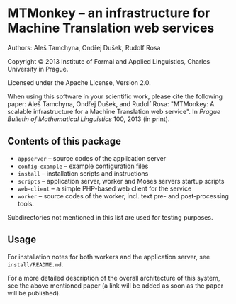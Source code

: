 
MTMonkey – an infrastructure for Machine Translation web services
=================================================================

Authors: Aleš Tamchyna, Ondřej Dušek, Rudolf Rosa

Copyright © 2013 Institute of Formal and Applied Linguistics,
   Charles University in Prague.

Licensed under the Apache License, Version 2.0.

When using this software in your scientific work, please cite the
following paper: 
Aleš Tamchyna, Ondřej Dušek, and Rudolf Rosa: "MTMonkey: A scalable
infrastructure for a Machine Translation web service". In *Prague
Bulletin of Mathematical Linguistics* 100, 2013 (in print).

Contents of this package
------------------------

* `appserver` – source codes of the application server
* `config-example` – example configuration files
* `install` – installation scripts and instructions
* `scripts` – application server, worker and Moses servers startup scripts
* `web-client` – a simple PHP-based web client for the service
* `worker` – source codes of the worker, incl. text pre- and post-processing
             tools.

Subdirectories not mentioned in this list are used for testing purposes.

Usage
-----

For installation notes for both workers and the application
server, see `install/README.md`.

For a more detailed description of the overall architecture of this system,
see the above mentioned paper (a link will be added as soon as the paper
will be published).
